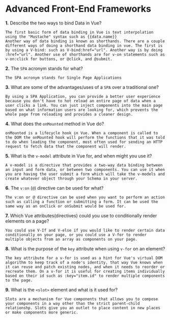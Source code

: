 # Advanced Front-End Frameworks


**1.** Describe the two ways to bind Data in Vue?
<!-- enter you answer in the space below -->
```
The first basic form of data binding in Vue is text interpolation using the "Mustache" syntax such as {{data.name}}
Another way of data binding is known as shorthands. There are a couple different ways of doing a shorthand data binding in vue. The first is by using a V-bind: such as V-bind:href="url". Another way is by doing :href="url". Another use of shorthands are for v-on statements such as v-on:click for buttons, or @click, and @submit. 
```

**2.** The `SPA` acronym stands for what?
<!-- enter you answer in the space below -->
```
The SPA acronym stands for Single Page Applications
```
**3.** What are some of the advantages/uses of a `SPA` over a traditional one?
<!-- enter you answer in the space below -->
```
By using a SPA Application, you can provide a better user experience because you don't have to hot reload an entire page of data when a user clicks a link. You can just inject components into the main page based on what information users are looking for, which prevents the whole page from reloading and provides a cleaner design. 
```
**4.** What does the `onMounted` method in Vue do?
<!-- enter you answer in the space below -->
```
onMounted is a lifecycle hook in Vue. When a component is called to the DOM the onMounted hook will perform the functions that it was told to do when loading the component, most often used for sending an HTTP request to fetch data that the component will render. 
```
**5.** What is the `v-model` attribute in Vue for, and when might you use it?
<!-- enter you answer in the space below -->
```
A v-model is a directive that provides a two-way data binding between an input and form data, or between two components. You can use it when you are having the user submit a form which will take the v-models and create whatever object through your Schema in your server. 
```
**6.** The `v:on` (`@`) directive can be used for what?
<!-- enter you answer in the space below -->
```
The v:on or @ directive can be used when you want to perform an action such as calling a function or submitting a form. It can be used the same way as an onClick or onSubmit would be used for. 
```
**7.** Which Vue attributes(directives) could you use to conditionally render elements on a page?
<!-- enter you answer in the space below -->
```
You could use V-If and V-else if you would like to render certain data conditionally on your page, or you could use a V-for to render multiple objects from an array as components on your page. 
```
**8.** What is the purpose of the `key` attribute when using `v-for` on an element?
<!-- enter you answer in the space below -->
```
The key attribute for a v-for is used as a hint for Vue's virtual DOM algorithm to keep track of a node's identity, that way Vue knows when it can reuse and patch existing nodes, and when it needs to reorder or recreate them. On a v-for it is useful for creating items individually based on their id such as :key="item.id" to render multiple components to the page. 
```
**9.** What is the `<slot>` element and what is it used for?
<!-- enter you answer in the space below -->
```
Slots are a mechanism for Vue components that allows you to compose your components in a way other than the strict parent-child relationshp. Slots give you an outlet to place content in new places or make components more generic. 
```